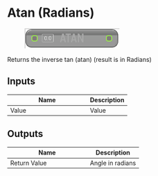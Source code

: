 # Atan (Radians)

<div align="left" data-full-width="false">

<figure><img src="atan_-radians.png" alt=""><figcaption></figcaption></figure>

</div>

Returns the inverse tan (atan) (result is in Radians)

## Inputs

<table>
<thead><tr><th width="170">Name</th><th>Description</th></tr></thead>
<tbody>
<tr><td>Value</td><td>Value</td></tr>
</tbody>
</table>

## Outputs

<table>
<thead><tr><th width="170">Name</th><th>Description</th></tr></thead>
<tbody>
<tr><td>Return Value</td><td>Angle in radians</td></tr>
</tbody>
</table>
